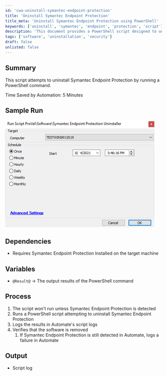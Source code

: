```yaml
---
id: 'cwa-uninstall-symantec-endpoint-protection'
title: 'Uninstall Symantec Endpoint Protection'
title_meta: 'Uninstall Symantec Endpoint Protection using PowerShell'
keywords: ['uninstall', 'symantec', 'endpoint', 'protection', 'script']
description: 'This document provides a PowerShell script designed to uninstall Symantec Endpoint Protection from a target machine, detailing the process, dependencies, and expected output.'
tags: ['software', 'uninstallation', 'security']
draft: false
unlisted: false
---
```

## Summary

This script attempts to uninstall Symantec Endpoint Protection by running a PowerShell command.

Time Saved by Automation: 5 Minutes

## Sample Run

![Sample Run](../../../static/img/Symantec-Endpoint-Protection-Uninstaller/image_1.png)

## Dependencies

- Requires Symantec Endpoint Protection Installed on the target machine

## Variables

- `@Result@` -> The output results of the PowerShell command

## Process

1. The script won't run unless Symantec Endpoint Protection is detected
2. Runs a PowerShell script attempting to uninstall Symantec Endpoint Protection
3. Logs the results in Automate's script logs
4. Verifies that the software is removed
   1. If Symantec Endpoint Protection is still detected in Automate, logs a failure in Automate

## Output

- Script log




